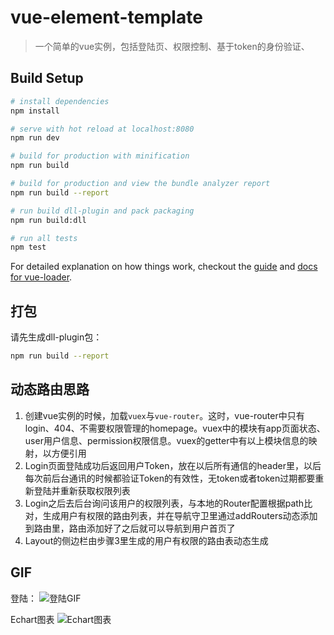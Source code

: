 # vue-element-template

> 一个简单的vue实例，包括登陆页、权限控制、基于token的身份验证、

## Build Setup

``` bash
# install dependencies
npm install

# serve with hot reload at localhost:8080
npm run dev

# build for production with minification
npm run build

# build for production and view the bundle analyzer report
npm run build --report

# run build dll-plugin and pack packaging
npm run build:dll

# run all tests
npm test
```

For detailed explanation on how things work, checkout the [guide](http://vuejs-templates.github.io/webpack/) and [docs for vue-loader](http://vuejs.github.io/vue-loader).

## 打包
请先生成dll-plugin包：
```bash
npm run build --report
```

## 动态路由思路
1. 创建vue实例的时候，加载`vuex`与`vue-router`。这时，vue-router中只有login、404、不需要权限管理的homepage。vuex中的模块有app页面状态、user用户信息、permission权限信息。vuex的getter中有以上模块信息的映射，以方便引用
2. Login页面登陆成功后返回用户Token，放在以后所有通信的header里，以后每次前后台通讯的时候都验证Token的有效性，无token或者token过期都要重新登陆并重新获取权限列表
3. Login之后去后台询问该用户的权限列表，与本地的Router配置根据path比对，生成用户有权限的路由列表，并在导航守卫里通过addRouters动态添加到路由里，路由添加好了之后就可以导航到用户首页了
4. Layout的侧边栏由步骤3里生成的用户有权限的路由表动态生成

## GIF

登陆：
![登陆GIF](https://github.com/SHERlocked93/vue-element-template/blob/master/src/assets/gifs/Login.gif)

Echart图表
![Echart图表](https://github.com/SHERlocked93/vue-element-template/blob/master/src/assets/gifs/Charts.gif)
